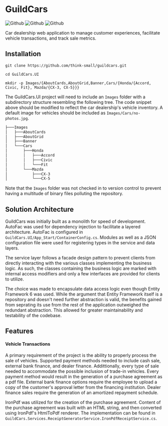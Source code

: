 # GuildCars
![Github](https://img.shields.io/github/last-commit/think-small/guildcars?color=blue)
![Github](https://img.shields.io/github/repo-size/think-small/guildcars)
![Github](https://img.shields.io/badge/.NET-4.7.2-blue)

Car dealership web application to manage customer experiences, facilitate vehicle transactions, and track sale metrics.

## Installation
```
git clone https://github.com/think-small/guildcars.git

cd GuildCars.UI

mkdir -p Images/{AboutCards,AboutGrid,Banner,Cars/{Honda/{Accord, Civic, Fit}, Mazda/{CX-3, CX-5}}}
```
The GuildCars.UI project will need to include an ```Images``` folder with a subdirectory structure resembling the following tree. The code snippet above should be modified to reflect the car dealership's vehicle inventory. A default image for vehicles should be included as ```Images/Cars/no-photos.jpg```.
```bash
├───Images
│   ├───AboutCards
│   ├───AboutGrid
│   ├───Banner
│   └───Cars
│       ├───Honda
│       │   ├───Accord
│       │   ├───Civic
│       │   └───Fit
│       └───Mazda
│           ├───CX-3
│           └───CX-5
```
Note that the ```Images``` folder was not checked in to version control to prevent having a multitude of binary files polluting the repository.

## Solution Architecture
GuildCars was initially built as a monolith for speed of development.  AutoFac was used for dependency injection to facilitate a layered architecture. AutoFac is configured in ```GuildCars.UI/App_Start/ContainerConfig.cs```.
Modules as well as a JSON configuration file were used for registering types in the service and data layers.

The service layer follows a facade design pattern to prevent clients from directly interacting with the various classes implementing the business logic. As such, the classes
containing the business logic are marked with internal access modifiers and only a few interfaces are provided for clients to utilize.

The choice was made to encapsulate data access logic even though Entity Framework 6 was used. While the argument that Entity Framework itself is a repository and doesn't need further
abstraction is valid, the benefits gained from seprating its use from the rest of the application outweighed the redundant abstraction.  This allowed for greater maintainability
and testability of the codebase.

## Features
#### Vehicle Transactions
A primary requirement of the project is the ability to properly process the sale of vehicles. Supported payment methods needed to include cash sale, external bank finance, and dealer finance. Addittionally, every type of sale needed to accommodate the possible inclusion of trade-in vehicles.  Every payment method would result in the generation of a purchase agreement as a pdf file. External bank finance options require the employee to upload a copy of the customer's approval letter from the financing institution. Dealer finance sales require the generation of an amortized repayment schedule.

IronPdf was utilized for the creation of the purchase agreement. Content of the purchase agreement was built with an HTML string, and then converted using IronPdf's HtmlToPdf renderer. The implementation can be found in ```GuildCars.Services.ReceiptGeneratorService.IronPdfReceiptService.cs```.
